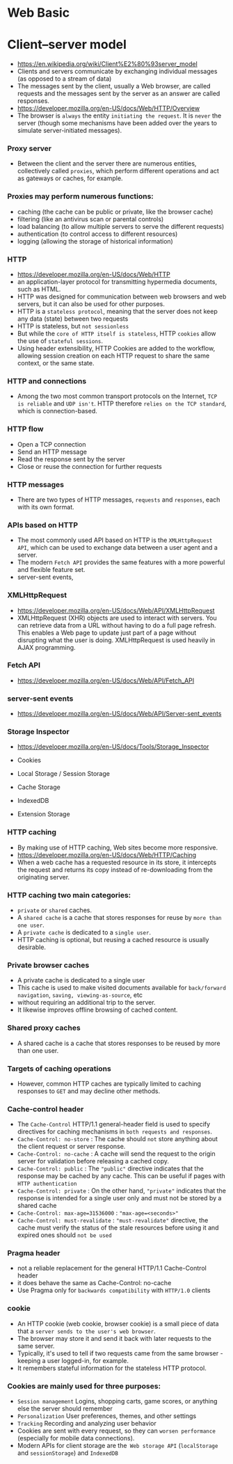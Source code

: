 
# Web Basic

# Client–server model
- https://en.wikipedia.org/wiki/Client%E2%80%93server_model
- Clients and servers communicate by exchanging individual messages (as opposed to a stream of data)
- The messages sent by the client, usually a Web browser, are called requests and the messages sent by the server as an answer are called responses.
- https://developer.mozilla.org/en-US/docs/Web/HTTP/Overview
- The browser is ```always``` the entity ```initiating the request```. It is ```never``` the server (though some mechanisms have been added over the years to simulate server-initiated messages).

### Proxy server
- Between the client and the server there are numerous entities, collectively called ```proxies```, which perform different operations and act as gateways or caches, for example.

### Proxies may perform numerous functions:
- caching (the cache can be public or private, like the browser cache)
- filtering (like an antivirus scan or parental controls)
- load balancing (to allow multiple servers to serve the different requests)
- authentication (to control access to different resources)
- logging (allowing the storage of historical information)

### HTTP
- https://developer.mozilla.org/en-US/docs/Web/HTTP
- an application-layer protocol for transmitting hypermedia documents, such as HTML.
- HTTP was designed for communication between web browsers and web servers, but it can also be used for other purposes.
-  HTTP is a ```stateless protocol```, meaning that the server does not keep any data (state) between two requests
- HTTP is stateless, but ```not sessionless```
- But while the ```core of HTTP itself is stateless```, HTTP ```cookies``` allow the use of ```stateful sessions```. 
- Using header extensibility, HTTP Cookies are added to the workflow, allowing session creation on each HTTP request to share the same context, or the same state.


### HTTP and connections
- Among the two most common transport protocols on the Internet, ```TCP is reliable``` and ```UDP isn't```. HTTP therefore ```relies on the TCP standard```, which is connection-based.

### HTTP flow
- Open a TCP connection
- Send an HTTP message
- Read the response sent by the server
- Close or reuse the connection for further requests

### HTTP messages
- There are two types of HTTP messages, ```requests``` and ```responses```, each with its own format.

### APIs based on HTTP
- The most commonly used API based on HTTP is the ```XMLHttpRequest API```, which can be used to exchange data between a user agent and a server. 
- The modern ```Fetch API``` provides the same features with a more powerful and flexible feature set.
- server-sent events,

### XMLHttpRequest
- https://developer.mozilla.org/en-US/docs/Web/API/XMLHttpRequest
- XMLHttpRequest (XHR) objects are used to interact with servers. You can retrieve data from a URL without having to do a full page refresh. This enables a Web page to update just part of a page without disrupting what the user is doing. XMLHttpRequest is used heavily in AJAX programming.

### Fetch API
- https://developer.mozilla.org/en-US/docs/Web/API/Fetch_API

### server-sent events
- https://developer.mozilla.org/en-US/docs/Web/API/Server-sent_events

### Storage Inspector
- https://developer.mozilla.org/en-US/docs/Tools/Storage_Inspector

- Cookies
- Local Storage / Session Storage
- Cache Storage
- IndexedDB
- Extension Storage

### HTTP caching
- By making use of HTTP caching, Web sites become more responsive.
- https://developer.mozilla.org/en-US/docs/Web/HTTP/Caching
- When a web cache has a requested resource in its store, it intercepts the request and returns its copy instead of re-downloading from the originating server.

### HTTP caching two main categories:
- ```private``` or ```shared``` caches.
- A ```shared cache``` is a cache that stores responses for reuse by ```more than one user```. 
- A ```private cache``` is dedicated to a ```single user```. 
- HTTP caching is optional, but reusing a cached resource is usually desirable.

### Private browser caches
- A private cache is dedicated to a single user
- This cache is used to make visited documents available for ```back/forward navigation```, ```saving, viewing-as-source```, etc
- without requiring an additional trip to the server. 
- It likewise improves offline browsing of cached content.

### Shared proxy caches
- A shared cache is a cache that stores responses to be reused by more than one user. 

### Targets of caching operations
- However, common HTTP caches are typically limited to caching responses to ```GET``` and may decline other methods. 

### Cache-control header
- The ```Cache-Control``` HTTP/1.1 general-header field is used to specify directives for caching mechanisms in ```both requests and responses```. 
- ```Cache-Control: no-store``` : The cache should ```not``` store anything about the client request or server response.
- ```Cache-Control: no-cache``` : A cache will send the request to the origin server for validation before releasing a cached copy.
- ```Cache-Control: public``` : The ```"public"``` directive indicates that the response may be cached by any cache. This can be useful if pages with ```HTTP authentication```
- ```Cache-Control: private``` : On the other hand, ```"private"``` indicates that the response is intended for a single user only and must not be stored by a shared cache
- ```Cache-Control: max-age=31536000``` : ```"max-age=<seconds>"```
- ```Cache-Control: must-revalidate``` : ```"must-revalidate"``` directive, the cache must verify the status of the stale resources before using it and expired ones should ```not be used```

### Pragma header
- not a reliable replacement for the general HTTP/1.1 Cache-Control header
- it does behave the same as Cache-Control: no-cache
- Use Pragma only for ```backwards compatibility``` with ```HTTP/1.0``` clients

### cookie
- An HTTP cookie (web cookie, browser cookie) is a small piece of data that a ```server sends to the user's web browser```. 
- The browser may store it and send it back with later requests to the same server.
- Typically, it's used to tell if two requests came from the same browser - keeping a user logged-in, for example. 
- It remembers stateful information for the stateless HTTP protocol.

### Cookies are mainly used for three purposes:
- ```Session management``` Logins, shopping carts, game scores, or anything else the server should remember
- ```Personalization``` User preferences, themes, and other settings
- ```Tracking``` Recording and analyzing user behavior
- Cookies are sent with every request, so they can ```worsen performance``` (especially for mobile data connections). 
- Modern APIs for client storage are the``` Web storage API``` (```localStorage``` and ```sessionStorage```) and ```IndexedDB```


